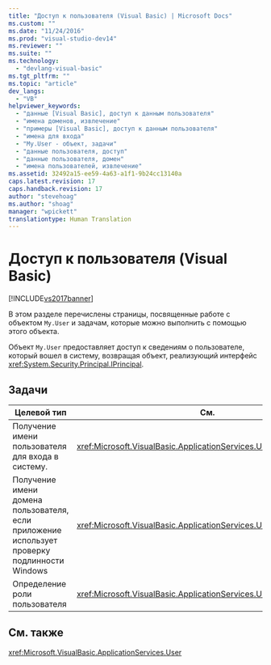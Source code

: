 ```yaml
---
title: "Доступ к пользователя (Visual Basic) | Microsoft Docs"
ms.custom: ""
ms.date: "11/24/2016"
ms.prod: "visual-studio-dev14"
ms.reviewer: ""
ms.suite: ""
ms.technology: 
  - "devlang-visual-basic"
ms.tgt_pltfrm: ""
ms.topic: "article"
dev_langs: 
  - "VB"
helpviewer_keywords: 
  - "данные [Visual Basic], доступ к данным пользователя"
  - "имена доменов, извлечение"
  - "примеры [Visual Basic], доступ к данным пользователя"
  - "имена для входа"
  - "My.User - объект, задачи"
  - "данные пользователя, доступ"
  - "данные пользователя, домен"
  - "имена пользователей, извлечение"
ms.assetid: 32492a15-ee59-4a63-a1f1-9b24cc13140a
caps.latest.revision: 17
caps.handback.revision: 17
author: "stevehoag"
ms.author: "shoag"
manager: "wpickett"
translationtype: Human Translation
---
```

# Доступ к пользователя (Visual Basic)
[!INCLUDE[vs2017banner](../../../csharp/includes/vs2017banner.md)]

В этом разделе перечислены страницы, посвященные работе с объектом `My.User` и задачам, которые можно выполнить с помощью этого объекта.  
  
 Объект `My.User` предоставляет доступ к сведениям о пользователе, который вошел в систему, возвращая объект, реализующий интерфейс <xref:System.Security.Principal.IPrincipal>.  
  
## Задачи  
  
|Целевой тип|См.|  
|-----------------|---------|  
|Получение имени пользователя для входа в систему.|<xref:Microsoft.VisualBasic.ApplicationServices.User.Name%2A>|  
|Получение имени домена пользователя, если приложение использует проверку подлинности Windows|<xref:Microsoft.VisualBasic.ApplicationServices.User.CurrentPrincipal>|  
|Определение роли пользователя|<xref:Microsoft.VisualBasic.ApplicationServices.User.IsInRole%2A>|  
  
## См. также  
 <xref:Microsoft.VisualBasic.ApplicationServices.User>
